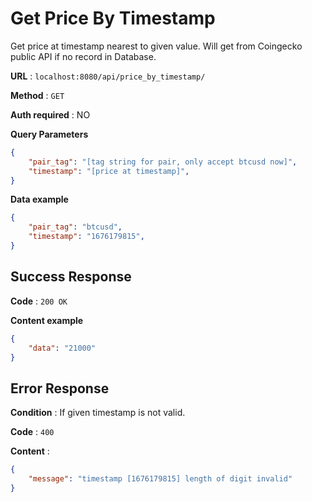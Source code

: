 # Get Price By Timestamp

Get price at timestamp nearest to given value. Will get from Coingecko public API if no record in Database.

**URL** : `localhost:8080/api/price_by_timestamp/`

**Method** : `GET`

**Auth required** : NO

**Query Parameters**

```json
{
    "pair_tag": "[tag string for pair, only accept btcusd now]",
    "timestamp": "[price at timestamp]",
}
```

**Data example**

```json
{
    "pair_tag": "btcusd",
    "timestamp": "1676179815",
}
```

## Success Response

**Code** : `200 OK`

**Content example**

```json
{
    "data": "21000"
}
```

## Error Response

**Condition** : If given timestamp is not valid.

**Code** : `400`

**Content** :

```json
{
    "message": "timestamp [1676179815] length of digit invalid"
}
```